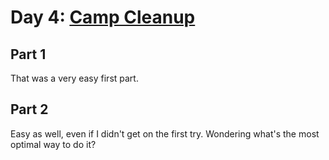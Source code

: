 # Day 4: [Camp Cleanup](https://adventofcode.com/2022/day/4)

## Part 1

That was a very easy first part.

## Part 2

Easy as well, even if I didn't get on the first try. Wondering what's the most optimal way to do it?